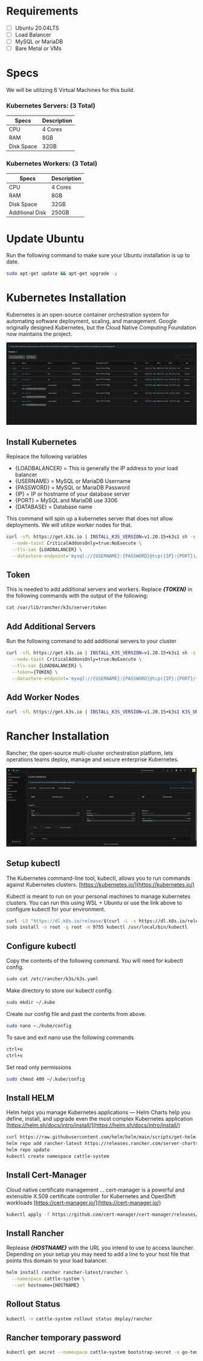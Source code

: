 # Requirements
- [ ] Ubuntu 20.04LTS
- [ ] Load Balancer
- [ ] MySQL or MariaDB
- [ ] Bare Metal or VMs

# Specs
We will be utilizing 6 Virtual Machines for this build.

### Kubernetes Servers: (3 Total)

| Specs | Description |
| ----------- | ----------- |
| CPU | 4 Cores |
| RAM | 8GB |
| Disk Space | 32GB |

### Kubernetes Workers: (3 Total)

| Specs | Description |
| ----------- | ----------- |
| CPU | 4 Cores |
| RAM | 8GB |
| Disk Space | 32GB |
| Additional Disk | 250GB |

# Update Ubuntu
Run the following command to make sure your Ubuntu installation is up to date.
```bash
sudo apt-get update && apt-get upgrade -y
```

# Kubernetes Installation

Kubernetes is an open-source container orchestration system for automating software deployment, scaling, and management. Google originally designed Kubernetes, but the Cloud Native Computing Foundation now maintains the project.

![Kubernetes](images/kubernetes.png)

## Install Kubernetes
Repleace the following variables
* {LOADBALANCER} = This is generally the IP address to your load balancer
* {USERNAME} = MySQL or MariaDB Username
* {PASSWORD} = MySQL or MariaDB Password
* {IP} = IP or hostname of your database server
* {PORT} = MySQL and MariaDB use 3306
* {DATABASE} = Database name

This command will spin up a kubernetes server that does not allow deployments. We will utilize worker nodes for that.
```bash
curl -sfL https://get.k3s.io | INSTALL_K3S_VERSION=v1.20.15+k3s1 sh -s - server \
  --node-taint CriticalAddonsOnly=true:NoExecute \
  --tls-san {LOADBALANCER} \
  --datastore-endpoint='mysql://{USERNAME}:{PASSWORD}@tcp({IP}:{PORT})/{DATABASE}'
```

## Token
This is needed to add additional servers and workers. Replace ***{TOKEN}*** in the following commands with the output of the following:
```bash
cat /var/lib/rancher/k3s/server/token
```

## Add Additional Servers
Run the following command to add additional servers to your cluster
```bash
curl -sfL https://get.k3s.io | INSTALL_K3S_VERSION=v1.20.15+k3s1 sh -s - server \
  --node-taint CriticalAddonsOnly=true:NoExecute \
  --tls-san {LOADBALANCER} \
  --token={TOKEN} \
  --datastore-endpoint='mysql://{USERNAME}:{PASSWORD}@tcp({IP}:{PORT}/{DATABASE}'
```

## Add Worker Nodes
```bash
curl -sfL https://get.k3s.io | INSTALL_K3S_VERSION=v1.20.15+k3s1 K3S_URL=https://{LOADBALANCER}:6443 K3S_TOKEN={TOKEN} sh -s -
```

# Rancher Installation
Rancher, the open-source multi-cluster orchestration platform, lets operations teams deploy, manage and secure enterprise Kubernetes.

![Rancher](images/rancher.png)

## Setup kubectl
 The Kubernetes command-line tool, kubectl, allows you to run commands against Kubernetes clusters.
[https://kubernetes.io/](https://kubernetes.io/)

Kubectl is meant to run on your personal machines to manage kubernetes clusters. You can run this using WSL + Ubuntu or use the link above to configure kubectl for your environment.

```bash
curl -LO "https://dl.k8s.io/release/$(curl -L -s https://dl.k8s.io/release/stable.txt)/bin/linux/amd64/kubectl"
sudo install -o root -g root -m 0755 kubectl /usr/local/bin/kubectl
```

## Configure kubectl
Copy the contents of the following command. You will need for kubectl config.
```bash
sudo cat /etc/rancher/k3s/k3s.yaml
```
Make directory to store our kubectl config.
```bash
sudo mkdir ~/.kube
```
Create our config file and past the contents from above.
```bash
sudo nano ~./kube/config
```
To save and exit nano use the following commands
```bash
ctrl+o
ctrl+x
```
Set read only permissions
```bash
sudo chmod 400 ~/.kube/config
```

## Install HELM
Helm helps you manage Kubernetes applications — Helm Charts help you define, install, and upgrade even the most complex Kubernetes application
[https://helm.sh/docs/intro/install/](https://helm.sh/docs/intro/install/)
```bash
curl https://raw.githubusercontent.com/helm/helm/main/scripts/get-helm-3 | bash
helm repo add rancher-latest https://releases.rancher.com/server-charts/stable
helm repo update
kubectl create namespace cattle-system
```

## Install Cert-Manager
Cloud native certificate management ... cert-manager is a powerful and extensible X.509 certificate controller for Kubernetes and OpenShift workloads
[https://cert-manager.io/](https://cert-manager.io/)
```bash
kubectl apply -f https://github.com/cert-manager/cert-manager/releases/download/v1.8.2/cert-manager.yaml
```

## Install Rancher
Replease ***{HOSTNAME}*** with the URL you intend to use to access launcher. Depending on your setup you may need to add a line to your host file that points this domain to your load balancer.
```bash
helm install rancher rancher-latest/rancher \
  --namespace cattle-system \
  --set hostname={HOSTNAME}
```

## Rollout Status
```bash
kubectl -n cattle-system rollout status deploy/rancher
```

## Rancher temporary password
```bash
kubectl get secret --namespace cattle-system bootstrap-secret -o go-template='{{.data.bootstrapPassword|base64decode}}{{ "\n" }}'
```
